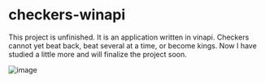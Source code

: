 # checkers-winapi
This project is unfinished. It is an application written in vinapi. Checkers cannot yet beat back, beat several at a time, or become kings. Now I have studied a little more and will finalize the project soon.

![image](https://github.com/ZpZzzzz/checkers-winapi/assets/101753625/7b598ca8-75b7-4cd8-a79d-57736097467a)
